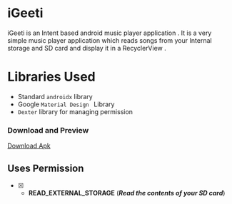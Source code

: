 # iGeeti
iGeeti is an Intent based android music player application .
It is a very simple music player application which reads songs from your 
Internal storage and SD card and display it in a RecyclerView .

# Libraries Used

- Standard `androidx` library
- Google `Material Design ` Library
- `Dexter` library for managing permission 

### Download and Preview 

[ Download Apk ](./app-debug.apk)

## Uses Permission

- [x] - __READ_EXTERNAL_STORAGE__ (***Read the contents of your SD card***)
